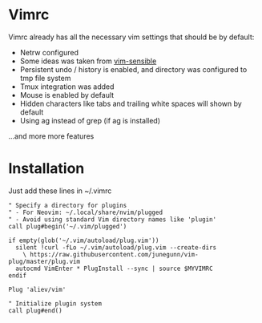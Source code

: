 # Vimrc

Vimrc already has all the necessary vim settings that should be by default:

* Netrw configured
* Some ideas was taken from [vim-sensible](https://github.com/tpope/vim-sensible)
* Persistent undo / history is enabled, and directory was configured to tmp file system
* Tmux integration was added
* Mouse is enabled by default
* Hidden characters like tabs and trailing white spaces will shown by default
* Using ag instead of grep (if ag is installed)

...and more more features


# Installation

Just add these lines in ~/.vimrc

```
" Specify a directory for plugins
" - For Neovim: ~/.local/share/nvim/plugged
" - Avoid using standard Vim directory names like 'plugin'
call plug#begin('~/.vim/plugged')

if empty(glob('~/.vim/autoload/plug.vim'))
  silent !curl -fLo ~/.vim/autoload/plug.vim --create-dirs
    \ https://raw.githubusercontent.com/junegunn/vim-plug/master/plug.vim
  autocmd VimEnter * PlugInstall --sync | source $MYVIMRC
endif

Plug 'aliev/vim'

" Initialize plugin system
call plug#end()
```
